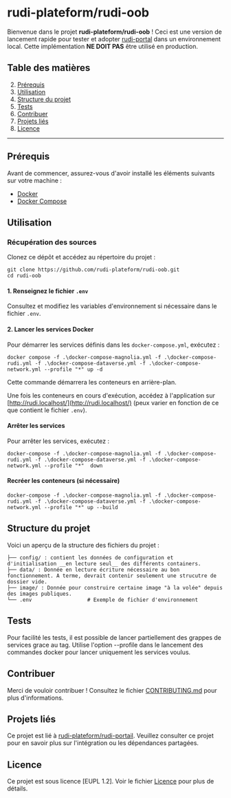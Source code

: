 # **rudi-plateform/rudi-oob**

Bienvenue dans le projet **rudi-plateform/rudi-oob** ! Ceci est une version de lancement rapide pour tester et adopter [rudi-portal](https://github.com/rudi-platform/rudi-portal) dans un environnement local. Cette implémentation __NE DOIT PAS__ être utilisé en production. 

## Table des matières
2. [Prérequis](#prérequis)
4. [Utilisation](#utilisation)
5. [Structure du projet](#structure-du-projet)
6. [Tests](#tests)
7. [Contribuer](#contribuer)
8. [Projets liés](#projets-liés)
9. [Licence](#licence)

---

## Prérequis

Avant de commencer, assurez-vous d'avoir installé les éléments suivants sur votre machine :
- [Docker](https://docs.docker.com/get-docker/)
- [Docker Compose](https://docs.docker.com/compose/install/)

## Utilisation

### Récupération des sources

Clonez ce dépôt et accédez au répertoire du projet :
```
git clone https://github.com/rudi-plateform/rudi-oob.git
cd rudi-oob
```

#### 1. Renseignez le fichier `.env`

Consultez et modifiez les variables d'environnement si nécessaire dans le fichier `.env`.

#### 2. Lancer les services Docker

Pour démarrer les services définis dans les `docker-compose.yml`, exécutez :

```
docker compose -f .\docker-compose-magnolia.yml -f .\docker-compose-rudi.yml -f .\docker-compose-dataverse.yml -f .\docker-compose-network.yml --profile "*" up -d
```

Cette commande démarrera les conteneurs en arrière-plan.

Une fois les conteneurs en cours d'exécution, accédez à l'application sur [http://rudi.localhost/](http://rudi.localhost/) (peux varier en fonction de ce que contient le fichier `.env`).

#### Arrêter les services

Pour arrêter les services, exécutez :

```
docker-compose -f .\docker-compose-magnolia.yml -f .\docker-compose-rudi.yml -f .\docker-compose-dataverse.yml -f .\docker-compose-network.yml --profile "*"  down
```

#### Recréer les conteneurs (si nécessaire)

```
docker-compose -f .\docker-compose-magnolia.yml -f .\docker-compose-rudi.yml -f .\docker-compose-dataverse.yml -f .\docker-compose-network.yml --profile "*" up --build
```

## Structure du projet

Voici un aperçu de la structure des fichiers du projet :

```
├── config/ : contient les données de configuration et d'initialisation __en lecture seul__ des différents containers.
├── data/ : Donnée en lecture écriture nécessaire au bon fonctionnement. A terme, devrait contenir seulement une strucutre de dossier vide.
├── image/ : Donnée pour construire certaine image "à la volée" depuis des images publiques.
└── .env                  # Exemple de fichier d'environnement
```

## Tests

Pour facilité les tests, il est possible de lancer partiellement des grappes de services grace au tag. Utilise l'option --profile dans le lancement des commandes docker pour lancer uniquement les services voulus.

## Contribuer

Merci de vouloir contribuer ! Consultez le fichier [CONTRIBUTING.md](./CONTRIBUTING.md) pour plus d'informations.

## Projets liés

Ce projet est lié à [rudi-plateform/rudi-portail](https://github.com/rudi-platform/rudi-portal). Veuillez consulter ce projet pour en savoir plus sur l'intégration ou les dépendances partagées.

## Licence

Ce projet est sous licence [EUPL 1.2]. Voir le fichier [Licence](./LICENSE) pour plus de détails.
